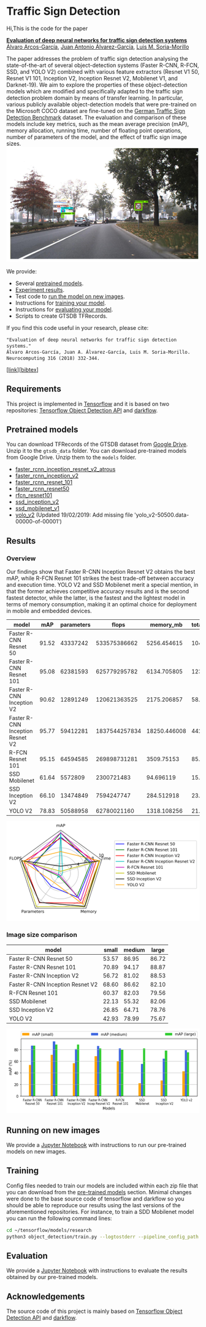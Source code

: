 # Traffic Sign Detection
Hi,This is the code for the paper

**[Evaluation of deep neural networks for traffic sign detection systems](https://doi.org/10.1016/j.neucom.2018.08.009)**
<br>
[Álvaro Arcos-García](https://scholar.google.com/citations?user=gjecl3cAAAAJ),
[Juan Antonio Álvarez-García](https://scholar.google.com/citations?user=Qk79xk8AAAAJ),
[Luis M. Soria-Morillo](https://scholar.google.com/citations?user=poBDpFkAAAAJ)
<br>

The paper addresses the problem of traffic sign detection analysing the state-of-the-art of several object-detection systems (Faster R-CNN, R-FCN, SSD, and YOLO V2) combined with various feature extractors (Resnet V1 50, Resnet V1 101, Inception V2, Inception Resnet V2, Mobilenet V1, and Darknet-19). We aim to explore the properties of these object-detection models which are modified and specifically adapted to the traffic sign detection problem domain by means of transfer learning. In particular, various publicly available object-detection models that were pre-trained on the Microsoft COCO dataset are fine-tuned on the [German Traffic Sign Detection Benchmark](http://benchmark.ini.rub.de/?section=gtsdb) dataset. The evaluation and comparison of these models include key metrics, such as the mean average precision (mAP), memory allocation, running time, number of floating point operations, number of parameters of the model, and the effect of traffic sign image sizes.
![Detection example](detection_example.png?raw=True "Detection example")

We provide:
- Several [pretrained models](#pretrained-models).
- [Experiment results](#results).
- Test code to [run the model on new images](#running-on-new-images).
- Instructions for [training your model](#training).
- Instructions for [evaluating your model](#evaluation).
- Scripts to create GTSDB TFRecords.

If you find this code useful in your research, please cite:

```
"Evaluation of deep neural networks for traffic sign detection systems."
Álvaro Arcos-García, Juan A. Álvarez-García, Luis M. Soria-Morillo. Neurocomputing 316 (2018) 332-344.
```
\[[link](https://doi.org/10.1016/j.neucom.2018.08.009)\]\[[bibtex](
https://scholar.googleusercontent.com/citations?view_op=export_citations&user=gjecl3cAAAAJ&citsig=AMstHGQAAAAAW88AbhXW-l4i_qhFLdvy09TVYklB-yqs&hl=en)\]

## Requirements
This project is implemented in [Tensorflow](https://www.tensorflow.org/) and it is based on two repositories: [Tensorflow Object Detection API](https://github.com/tensorflow/models/tree/master/research/object_detection) and [darkflow](https://github.com/thtrieu/darkflow).

## Pretrained models
You can download TFRecords of the GTSDB dataset from [Google Drive](https://drive.google.com/open?id=1hKdjTsiFm_vdtZPdto0QJihThGFOPEkq). Unzip it to the `gtsdb_data` folder.
You can download pre-trained models from Google Drive. Unzip them to the `models` folder.
- [faster_rcnn_inception_resnet_v2_atrous](https://drive.google.com/open?id=12vLvA9wyJ9lRuDl9H9Tls0z5jsX0I0Da)
- [faster_rcnn_inception_v2](https://drive.google.com/open?id=1LRCSWIkX_i6ijScMfaxSte_5a_x9tjWF)
- [faster_rcnn_resnet_101](https://drive.google.com/open?id=15OxyPlqyOOlUdsbUmdrexKLpHy1l5tP9)
- [faster_rcnn_resnet50](https://drive.google.com/open?id=1aEqlozB_CzhyJX_PO6SSiM-Yiv3fuO8V)
- [rfcn_resnet101](https://drive.google.com/open?id=1eWCDZ5BxcEa7n_jZmWUr2kwHPBi5-SMG)
- [ssd_inception_v2](https://drive.google.com/open?id=1TKMd-wIZJ1aUcOhWburm2b6WgYnP0ZK6)
- [ssd_mobilenet_v1](https://drive.google.com/open?id=1U31RhUvE1Urr5Q92AJynMvl-oFBVRxxg)
- [yolo_v2](https://drive.google.com/open?id=1wqWgHqcwtjXTXvKZgkzfbTvdpDAy8G85) (Updated 19/02/2019: Add missing file 'yolo_v2-50500.data-00000-of-00001')

## Results
### Overview
Our findings show that Faster R-CNN Inception Resnet V2 obtains the best mAP, while R-FCN Resnet 101 strikes the best trade-off between accuracy and execution time. YOLO V2 and SSD Mobilenet merit a special mention, in that the former achieves competitive accuracy results and is the second fastest detector, while the latter, is the fastest and the lightest model in terms of memory consumption, making it an optimal choice for deployment in mobile and embedded devices.

| model                            | mAP   | parameters | flops         | memory_mb    | total_exec_millis | accelerator_exec_millis | cpu_exec_millis |
|----------------------------------|-------|------------|---------------|--------------|-------------------|-------------------------|-----------------|
| Faster R-CNN Resnet 50           | 91.52 | 43337242   | 533575386662  | 5256.454615  | 104.0363553       | 75.93395395             | 28.10240132     |
| Faster R-CNN Resnet 101          | 95.08 | 62381593   | 625779295782  | 6134.705805  | 123.2729175       | 90.33714433             | 32.9357732      |
| Faster R-CNN Inception V2        | 90.62 | 12891249   | 120621363525  | 2175.206857  | 58.53338971       | 38.76813971             | 19.76525        |
| Faster R-CNN Inception Resnet V2 | 95.77 | 59412281   | 1837544257834 | 18250.446008 | 442.2206796       | 366.1586796             | 76062           |
| R-FCN Resnet 101                 | 95.15 | 64594585   | 269898731281  | 3509.75153   | 85.45207971       | 52.40321739             | 33.04886232     |
| SSD Mobilenet                    | 61.64 | 5572809    | 2300721483    | 94.696119    | 15.14525          | 4.021267857             | 11.12398214     |
| SSD Inception V2                 | 66.10 | 13474849   | 7594247747    | 284.512918   | 23.74428378       | 9.393405405             | 14.35087838     |
| YOLO V2                          | 78.83 | 50588958   | 62780021160   | 1318.108256  | 21.4810122        | 18.13923171             | 3.341780488     |

![Results plot](results_radar_plot.png?raw=True "Results plot")

### Image size comparison

| model                            | small | medium | large |
|----------------------------------|-------|--------|-------|
| Faster R-CNN Resnet 50           | 53.57 | 86.95  | 86.72 |
| Faster R-CNN Resnet 101          | 70.89 | 94.17  | 88.87 |
| Faster R-CNN Inception V2        | 56.72 | 81.02  | 88.53 |
| Faster R-CNN Inception Resnet V2 | 68.60 | 86.62  | 82.10 |
| R-FCN Resnet 101                 | 60.37 | 82.03  | 79.56 |
| SSD Mobilenet                    | 22.13 | 55.32  | 82.06 |
| SSD Inception V2                 | 26.85 | 64.71  | 78.76 |
| YOLO V2                          | 42.93 | 78.99  | 75.67 |

![mAP vs image size](mAP_vs_image_size.png?raw=True "mAP vs image size")

## Running on new images
We provide a [Jupyter Notebook](Run_models_on_new_images.ipynb) with instructions to run our pre-trained models on new images.

## Training
Config files needed to train our models are included within each zip file that you can download from the [pre-trained models](#pretrained-models) section. Minimal changes were done to the base source code of tensorflow and darkflow so you should be able to reproduce our results using the last versions of the aforementioned repositories.
For instance, to train a SDD Mobilenet model you can run the following command lines:
```bash
cd ~/tensorflow/models/research
python3 object_detection/train.py --logtostderr --pipeline_config_path models/ssd_mobilenet_v1/ssd_mobilenet_v1_gtsdb3.config --train_dir models/ssd_mobilenet_v1/train/
```

## Evaluation
We provide a [Jupyter Notebook](Evaluation.ipynb) with instructions to evaluate the results obtained by our pre-trained models.


## Acknowledgements
The source code of this project is mainly based on [Tensorflow Object Detection API](https://github.com/tensorflow/models/tree/master/research/object_detection) and [darkflow](https://github.com/thtrieu/darkflow).
